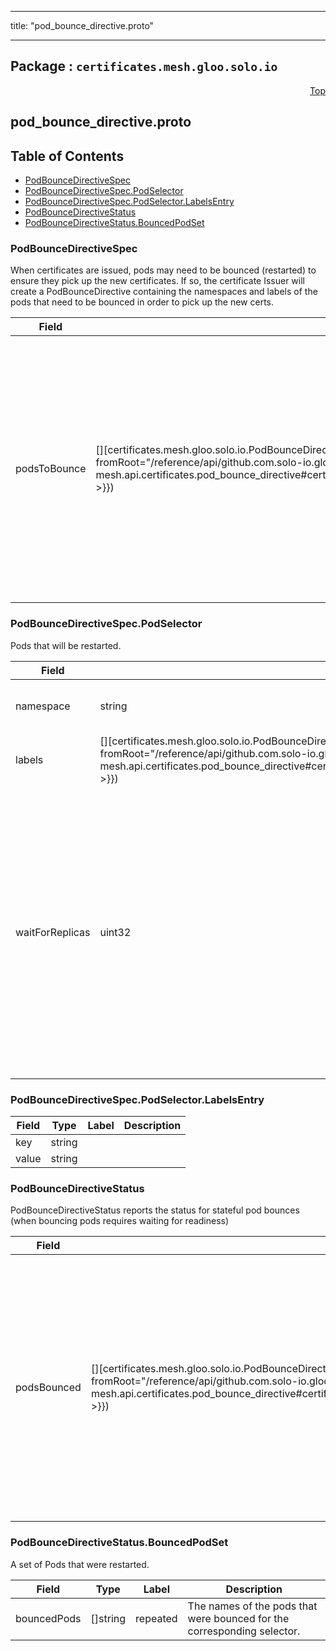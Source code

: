 
---

title: "pod_bounce_directive.proto"

---

## Package : `certificates.mesh.gloo.solo.io`



<a name="top"></a>

<a name="API Reference for pod_bounce_directive.proto"></a>
<p align="right"><a href="#top">Top</a></p>

## pod_bounce_directive.proto


## Table of Contents
  - [PodBounceDirectiveSpec](#certificates.mesh.gloo.solo.io.PodBounceDirectiveSpec)
  - [PodBounceDirectiveSpec.PodSelector](#certificates.mesh.gloo.solo.io.PodBounceDirectiveSpec.PodSelector)
  - [PodBounceDirectiveSpec.PodSelector.LabelsEntry](#certificates.mesh.gloo.solo.io.PodBounceDirectiveSpec.PodSelector.LabelsEntry)
  - [PodBounceDirectiveStatus](#certificates.mesh.gloo.solo.io.PodBounceDirectiveStatus)
  - [PodBounceDirectiveStatus.BouncedPodSet](#certificates.mesh.gloo.solo.io.PodBounceDirectiveStatus.BouncedPodSet)







<a name="certificates.mesh.gloo.solo.io.PodBounceDirectiveSpec"></a>

### PodBounceDirectiveSpec
When certificates are issued, pods may need to be bounced (restarted) to ensure they pick up the new certificates. If so, the certificate Issuer will create a PodBounceDirective containing the namespaces and labels of the pods that need to be bounced in order to pick up the new certs.


| Field | Type | Label | Description |
| ----- | ---- | ----- | ----------- |
| podsToBounce | [][certificates.mesh.gloo.solo.io.PodBounceDirectiveSpec.PodSelector]({{< versioned_link_path fromRoot="/reference/api/github.com.solo-io.gloo-mesh.api.certificates.pod_bounce_directive#certificates.mesh.gloo.solo.io.PodBounceDirectiveSpec.PodSelector" >}}) | repeated | A list of k8s pods to bounce (delete and cause a restart) when the certificate is issued. This will include the control plane pods as well as any pods which share a data plane with the target mesh. |
  





<a name="certificates.mesh.gloo.solo.io.PodBounceDirectiveSpec.PodSelector"></a>

### PodBounceDirectiveSpec.PodSelector
Pods that will be restarted.


| Field | Type | Label | Description |
| ----- | ---- | ----- | ----------- |
| namespace | string |  | The namespace in which the pods live. |
  | labels | [][certificates.mesh.gloo.solo.io.PodBounceDirectiveSpec.PodSelector.LabelsEntry]({{< versioned_link_path fromRoot="/reference/api/github.com.solo-io.gloo-mesh.api.certificates.pod_bounce_directive#certificates.mesh.gloo.solo.io.PodBounceDirectiveSpec.PodSelector.LabelsEntry" >}}) | repeated | Any labels shared by the pods. |
  | waitForReplicas | uint32 |  | Wait for this number of replacement pods to reach be fully Ready before deleting the next set of selected pods. This is used to ensure the control plane pods are allowed to restart before sidecars and gateways are restarted. |
  





<a name="certificates.mesh.gloo.solo.io.PodBounceDirectiveSpec.PodSelector.LabelsEntry"></a>

### PodBounceDirectiveSpec.PodSelector.LabelsEntry



| Field | Type | Label | Description |
| ----- | ---- | ----- | ----------- |
| key | string |  |  |
  | value | string |  |  |
  





<a name="certificates.mesh.gloo.solo.io.PodBounceDirectiveStatus"></a>

### PodBounceDirectiveStatus
PodBounceDirectiveStatus reports the status for stateful pod bounces (when bouncing pods requires waiting for readiness)


| Field | Type | Label | Description |
| ----- | ---- | ----- | ----------- |
| podsBounced | [][certificates.mesh.gloo.solo.io.PodBounceDirectiveStatus.BouncedPodSet]({{< versioned_link_path fromRoot="/reference/api/github.com.solo-io.gloo-mesh.api.certificates.pod_bounce_directive#certificates.mesh.gloo.solo.io.PodBounceDirectiveStatus.BouncedPodSet" >}}) | repeated | A list of k8s pods to bounce (delete and cause a restart) when the certificate is issued. This will include the control plane pods as well as any pods which share a data plane with the target mesh. |
  





<a name="certificates.mesh.gloo.solo.io.PodBounceDirectiveStatus.BouncedPodSet"></a>

### PodBounceDirectiveStatus.BouncedPodSet
A set of Pods that were restarted.


| Field | Type | Label | Description |
| ----- | ---- | ----- | ----------- |
| bouncedPods | []string | repeated | The names of the pods that were bounced for the corresponding selector. |
  




 <!-- end messages -->

 <!-- end enums -->

 <!-- end HasExtensions -->

 <!-- end services -->

